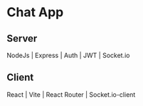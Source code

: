 # Chat App

## Server

NodeJs | Express | Auth | JWT | Socket.io

## Client

React | Vite | React Router | Socket.io-client
